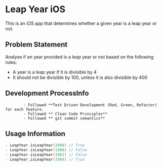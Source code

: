 # Leap Year iOS

This is an iOS app that determines whether a given year is a leap year or not.

## Problem Statement

Analyse if an year provided is a leap year or not based on the following rules:

-   A year is a leap year if it is divisible by 4
-   It should not be divisible by 100, unless it is also divisible by 400
            
## Development ProcessInfo
            
            - Followed **Test Driven Development (Red, Green, Refactor) for each feature.
            - Followed ** Clean Code Principles**
            - Followed ** git commit semantics**
            
## Usage Information
```swift
- LeapYear.isLeapYear(2000) // True
- LeapYear.isLeapYear(1800) // False
- LeapYear.isLeapYear(1982) // False
- LeapYear.isLeapYear(1984) // True
